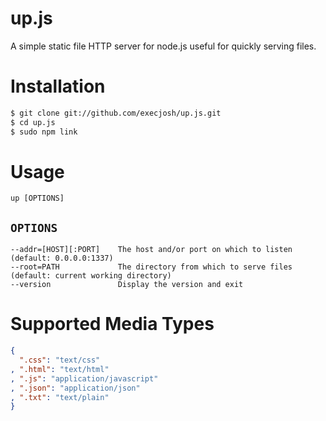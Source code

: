 up.js
=====

A simple static file HTTP server for node.js useful for quickly serving files.

Installation
============

```bash
$ git clone git://github.com/execjosh/up.js.git
$ cd up.js
$ sudo npm link
```

Usage
=====

    up [OPTIONS]

`OPTIONS`
---------

    --addr=[HOST][:PORT]    The host and/or port on which to listen (default: 0.0.0.0:1337)
    --root=PATH             The directory from which to serve files (default: current working directory)
    --version               Display the version and exit

Supported Media Types
=====================

```json
{
  ".css": "text/css"
, ".html": "text/html"
, ".js": "application/javascript"
, ".json": "application/json"
, ".txt": "text/plain"
}
```
